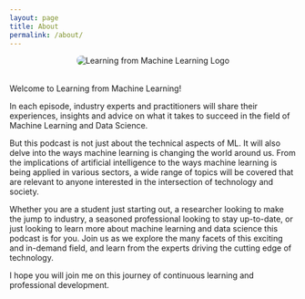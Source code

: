 ```yaml
---
layout: page
title: About
permalink: /about/
---
```


<div style="text-align: center; margin-bottom: 2rem;">
  <img src="{{ '/assets/gifs/Moving-Logo-Reverse.gif' | relative_url }}" 
       alt="Learning from Machine Learning Logo" 
       style="max-width: 300px; height: auto; border-radius: 8px;" />
</div>

Welcome to Learning from Machine Learning! 

In each episode, industry experts and practitioners will share their experiences, insights and advice on what it takes to succeed in the field of Machine Learning and Data Science.

But this podcast is not just about the technical aspects of ML. It will also delve into the ways machine learning is changing the world around us. From the implications of artificial intelligence to the ways machine learning is being applied in various sectors, a wide range of topics will be covered that are relevant to anyone interested in the intersection of technology and society.

Whether you are a student just starting out, a researcher looking to make the jump to industry, a seasoned professional looking to stay up-to-date, or just looking to learn more about machine learning and data science this podcast is for you. Join us as we explore the many facets of this exciting and in-demand field, and learn from the experts driving the cutting edge of technology.

I hope you will join me on this journey of continuous learning and professional development.